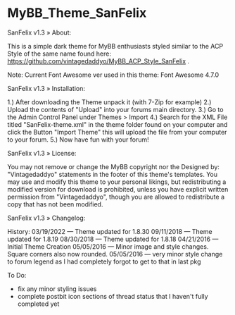 # MyBB_Theme_SanFelix

SanFelix v1.3
» About:

This is a simple dark theme for MyBB enthusiasts styled similar to the ACP Style of the same name found here: https://github.com/vintagedaddyo/MyBB_ACP_Style_SanFelix .

Note: Current Font Awesome ver used in this theme: Font Awesome 4.7.0

SanFelix v1.3
» Installation:

1.) After downloading the Theme unpack it (with 7-Zip for example)
2.) Upload the contents of "Upload" into your forums main directory.
3.) Go to the Admin Control Panel under Themes > Import
4.) Search for the XML File titled "SanFelix-theme.xml" in the theme folder found on your computer and click the Button "Import Theme" this will upload the file from your computer to your forum.
5.) Now have fun with your forum!

SanFelix v1.3
» License:

You may not remove or change the MyBB copyright nor the Designed by: "Vintagedaddyo" statements in the footer of this theme's templates. You may use and modify this theme to your personal likings, but redistributing a modified version for download is prohibited, unless you have explicit written permission from "Vintagedaddyo", though you are allowed to redistribute a copy that has not been modified.

SanFelix v1.3
» Changelog:

History:
03/19/2022 — Theme updated for 1.8.30
09/11/2018 — Theme updated for 1.8.19
08/30/2018 — Theme updated for 1.8.18
04/21/2016 — Initial Theme Creation
05/05/2016 — Minor image and style changes. Square corners also now rounded.
05/05/2016 — very minor style change to forum legend as I had completely forgot to get to that in last pkg

To Do:
* fix any minor styling issues
* complete postbit icon sections of thread status that I haven't fully completed yet

